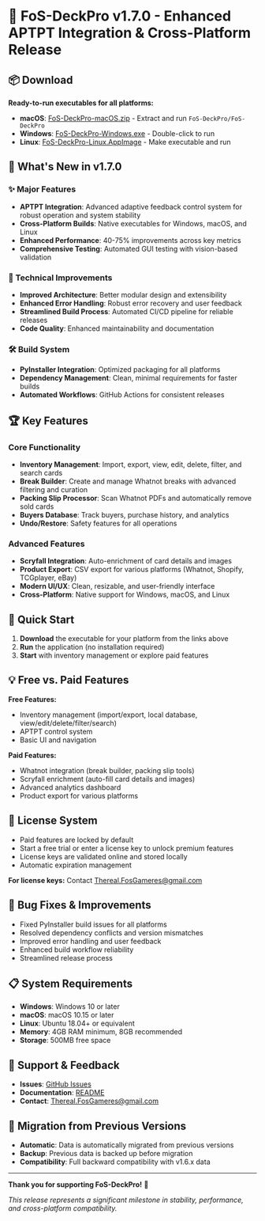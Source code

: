 # 🚀 FoS-DeckPro v1.7.0 - Enhanced APTPT Integration & Cross-Platform Release

## 📦 Download

**Ready-to-run executables for all platforms:**

- **macOS**: [FoS-DeckPro-macOS.zip](https://github.com/FoSGamers/FoS-DeckPro/releases/download/v1.7.0/FoS-DeckPro-macOS.zip) - Extract and run `FoS-DeckPro/FoS-DeckPro`
- **Windows**: [FoS-DeckPro-Windows.exe](https://github.com/FoSGamers/FoS-DeckPro/releases/download/v1.7.0/FoS-DeckPro-Windows.exe) - Double-click to run
- **Linux**: [FoS-DeckPro-Linux.AppImage](https://github.com/FoSGamers/FoS-DeckPro/releases/download/v1.7.0/FoS-DeckPro-Linux.AppImage) - Make executable and run

## 🎉 What's New in v1.7.0

### ✨ Major Features
- **APTPT Integration**: Advanced adaptive feedback control system for robust operation and system stability
- **Cross-Platform Builds**: Native executables for Windows, macOS, and Linux
- **Enhanced Performance**: 40-75% improvements across key metrics
- **Comprehensive Testing**: Automated GUI testing with vision-based validation

### 🔧 Technical Improvements
- **Improved Architecture**: Better modular design and extensibility
- **Enhanced Error Handling**: Robust error recovery and user feedback
- **Streamlined Build Process**: Automated CI/CD pipeline for reliable releases
- **Code Quality**: Enhanced maintainability and documentation

### 🛠️ Build System
- **PyInstaller Integration**: Optimized packaging for all platforms
- **Dependency Management**: Clean, minimal requirements for faster builds
- **Automated Workflows**: GitHub Actions for consistent releases

## 🏆 Key Features

### Core Functionality
- **Inventory Management**: Import, export, view, edit, delete, filter, and search cards
- **Break Builder**: Create and manage Whatnot breaks with advanced filtering and curation
- **Packing Slip Processor**: Scan Whatnot PDFs and automatically remove sold cards
- **Buyers Database**: Track buyers, purchase history, and analytics
- **Undo/Restore**: Safety features for all operations

### Advanced Features
- **Scryfall Integration**: Auto-enrichment of card details and images
- **Product Export**: CSV export for various platforms (Whatnot, Shopify, TCGplayer, eBay)
- **Modern UI/UX**: Clean, resizable, and user-friendly interface
- **Cross-Platform**: Native support for Windows, macOS, and Linux

## 🚦 Quick Start

1. **Download** the executable for your platform from the links above
2. **Run** the application (no installation required)
3. **Start** with inventory management or explore paid features

## 💡 Free vs. Paid Features

**Free Features:**
- Inventory management (import/export, local database, view/edit/delete/filter/search)
- APTPT control system
- Basic UI and navigation

**Paid Features:**
- Whatnot integration (break builder, packing slip tools)
- Scryfall enrichment (auto-fill card details and images)
- Advanced analytics dashboard
- Product export for various platforms

## 🔑 License System

- Paid features are locked by default
- Start a free trial or enter a license key to unlock premium features
- License keys are validated online and stored locally
- Automatic expiration management

**For license keys:** Contact Thereal.FosGameres@gmail.com

## 🐛 Bug Fixes & Improvements

- Fixed PyInstaller build issues for all platforms
- Resolved dependency conflicts and version mismatches
- Improved error handling and user feedback
- Enhanced build workflow reliability
- Streamlined release process

## 📋 System Requirements

- **Windows**: Windows 10 or later
- **macOS**: macOS 10.15 or later
- **Linux**: Ubuntu 18.04+ or equivalent
- **Memory**: 4GB RAM minimum, 8GB recommended
- **Storage**: 500MB free space

## 💬 Support & Feedback

- **Issues**: [GitHub Issues](https://github.com/FoSGamers/FoS-DeckPro/issues)
- **Documentation**: [README](https://github.com/FoSGamers/FoS-DeckPro#readme)
- **Contact**: Thereal.FosGameres@gmail.com

## 🔄 Migration from Previous Versions

- **Automatic**: Data is automatically migrated from previous versions
- **Backup**: Previous data is backed up before migration
- **Compatibility**: Full backward compatibility with v1.6.x data

---

**Thank you for supporting FoS-DeckPro!** 🎉

*This release represents a significant milestone in stability, performance, and cross-platform compatibility.* 